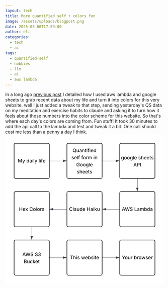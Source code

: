 ```yaml
---
layout: tech
title: More quantified self + colors fun
image: /assets/uploads/blogpost.png
date: 2025-08-06T17:59:00
author: eli
categories:
  - tech
  - ai
tags:
  - quantified-self
  - hobbies
  - llm
  - ai
  - aws lambda
---
```

In a long ago [previous post](https://elialbert.com/blog/quantified-self-lambda/) I detailed how I used aws lambda and google sheets to grab recent data about my life and turn it into colors for this very website.
well I just added a tweak to that step, sending yesterday's QS data on my meditation and exercise habits to claude and asking it to turn how it feels about those numbers into the color scheme for this website. So that's where each day's colors are coming from. Fun stuff!
It took 30 minutes to add the api call to the lambda and test and tweak it a bit. One call should cost me less than a penny a day I think.![](/assets/uploads/blogpost.png)
